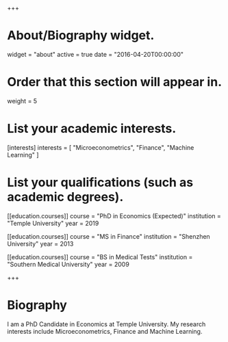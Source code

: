 +++
# About/Biography widget.
widget = "about"
active = true
date = "2016-04-20T00:00:00"

# Order that this section will appear in.
weight = 5

# List your academic interests.
[interests]
interests = [
"Microeconometrics",
"Finance",
"Machine Learning"
]

# List your qualifications (such as academic degrees).
[[education.courses]]
course = "PhD in Economics (Expected)"
institution = "Temple University"
year = 2019

[[education.courses]]
course = "MS in Finance"
institution = "Shenzhen University"
year = 2013

[[education.courses]]
course = "BS in Medical Tests"
institution = "Southern Medical University"
year = 2009

+++

# Biography

I am a PhD Candidate in Economics at Temple University. My research interests include Microeconometrics, Finance and Machine Learning.




